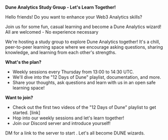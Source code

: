 
**Dune Analytics Study Group - Let's Learn Together!**

Hello friends! Do you want to enhance your Web3 Analytics skills? 

Join us for some fun, casual learning and become a Dune Analytics wizard!
			All are welcomed - No experience necessary 

We're hosting a study group to explore Dune Analytics together! It's a chill, peer-to-peer learning space where we encourage asking questions, sharing knowledge, and learning from each other's strengths.

**What's the plan?**

- Weekly sessions every Thursday from 13:00 to 14:30 UTC.
- We'll dive into the "12 Days of Dune" playlist, documentation, and more.
- Share your thoughts, ask questions and learn with us in an open safe learning space!

**Want to join?**
 
- Check out the first two videos of the "12 Days of Dune" playlist to get started. [link] 
- Hop into our weekly sessions and let's learn together!
- Join our Discord server and introduce yourself! 

DM for a link to the server to start . Let's all become DUNE wizards. 